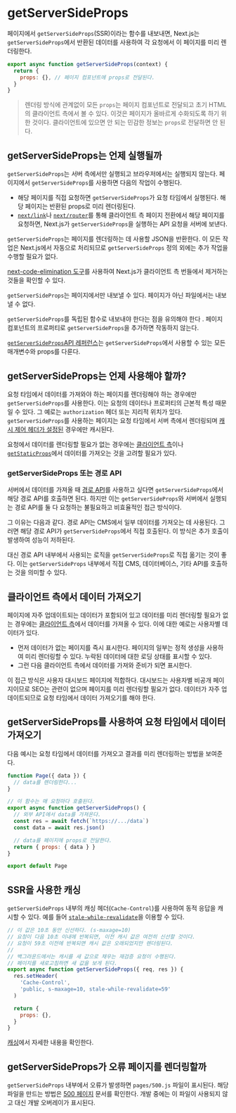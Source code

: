 # getServerSideProps

페이지에서 `getServerSideProps`(SSR)이라는 함수를 내보내면, Next.js는 `getServerSideProps`에서 반환된 데이터를 사용하여 각 요청에서 이 페이지를 미리 렌더링한다.

```jsx
export async function getServerSideProps(context) {
  return {
    props: {}, // 페이지 컴포넌트에 props로 전달된다.
  }
}
```

> 렌더링 방식에 관계없이 모든 `props`는 페이지 컴포넌트로 전달되고 초기 HTML의 클라이언트 측에서 볼 수 있다. 이것은 페이지가 올바르게 수화되도록 하기 위한 것이다. 클라이언트에 있으면 안 되는 민감한 정보는 `props`로 전달하면 안 된다.

## getServerSideProps는 언제 실행될까

`getServerSideProps`는 서버 측에서만 실행되고 브라우저에서는 실행되지 않는다. 페이지에서 `getServerSideProps`를 사용하면 다음의 작업이 수행된다.

- 해당 페이지를 직접 요청하면 `getServerSideProps`가 요청 타임에서 실행된다. 해당 페이지는 반환된 props로 미리 렌더링된다.
- [`next/link`](https://nextjs.org/docs/api-reference/next/link)나 [`next/router`](https://nextjs.org/docs/api-reference/next/router)를 통해 클라이언트 측 페이지 전환에서 해당 페이지를 요청하면, Next.js가 `getServerSideProps`을 실행하는 API 요청을 서버에 보낸다.

`getServerSideProps`는 페이지를 렌더링하는 데 사용할 JSON을 반환한다. 이 모든 작업은 Next.js에서 자동으로 처리되므로 `getServerSideProps` 정의 외에는 추가 작업을 수행할 필요가 없다.

[next-code-elimination 도구](https://next-code-elimination.vercel.app/)를 사용하여 Next.js가 클라이언트 측 번들에서 제거하는 것들을 확인할 수 있다.

`getServerSideProps`는 페이지에서만 내보낼 수 있다. 페이지가 아닌 파일에서는 내보낼 수 없다.

`getServerSideProps`를 독립된 함수로 내보내야 한다는 점을 유의해야 한다 . 페이지 컴포넌트의 프로퍼티로 `getServerSideProps`을 추가하면 작동하지 않는다.

[`getServerSideProps`API 레퍼런스](https://nextjs.org/docs/api-reference/data-fetching/get-server-side-props)는 `getServerSideProps`에서 사용할 수 있는 모든 매개변수와 props를 다룬다.

## getServerSideProps는 언제 사용해야 할까?

요청 타임에서 데이터를 가져와야 하는 페이지를 렌더링해야 하는 경우에만 `getServerSideProps`를 사용한다. 이는 요청의 데이터나 프로퍼티의 근본적 특성 때문일 수 있다. 그 예로는 `authorization` 헤더 또는 지리적 위치가 있다. `getServerSideProps`를 사용하는 페이지는 요청 타임에서 서버 측에서 렌더링되며 [캐시 제어 헤더가 설정된](https://nextjs.org/docs/going-to-production#caching) 경우에만 캐시된다.

요청에서 데이터를 렌더링할 필요가 없는 경우에는 [클라이언트 측](https://nextjs.org/docs/basic-features/data-fetching/get-server-side-props#fetching-data-on-the-client-side)이나 [`getStaticProps`](https://nextjs.org/docs/basic-features/data-fetching/get-static-props)에서 데이터를 가져오는 것을 고려할 필요가 있다.

### getServerSideProps 또는 경로 API

서버에서 데이터를 가져올 때 [경로 API](https://nextjs.org/docs/api-routes/introduction)를 사용하고 싶다면 `getServerSideProps`에서 해당 경로 API를 호출하면 된다. 하지만 이는 `getServerSideProps`와 서버에서 실행되는 경로 API를 둘 다 요청하는 불필요하고 비효율적인 접근 방식이다.

그 이유는 다음과 같다. 경로 API는 CMS에서 일부 데이터를 가져오는 데 사용된다. 그러면 해당 경로 API가 `getServerSideProps`에서 직접 호출된다. 이 방식은 추가 호출이 발생하여 성능이 저하된다.

대신 경로 API 내부에서 사용되는 로직을 `getServerSideProps`로 직접 옮기는 것이 좋다. 이는 `getServerSideProps` 내부에서 직접 CMS, 데이터베이스, 기타 API를 호출하는 것을 의미할 수 있다.

## 클라이언트 측에서 데이터 가져오기

페이지에 자주 업데이트되는 데이터가 포함되어 있고 데이터를 미리 렌더링할 필요가 없는 경우에는 [클라이언트 측](https://nextjs.org/docs/basic-features/data-fetching/client-side)에서 데이터를 가져올 수 있다. 이에 대한 예로는 사용자별 데이터가 있다.

- 먼저 데이터가 없는 페이지를 즉시 표시한다. 페이지의 일부는 정적 생성을 사용하여 미리 렌더링할 수 있다. 누락된 데이터에 대한 로딩 상태를 표시할 수 있다.
- 그런 다음 클라이언트 측에서 데이터를 가져와 준비가 되면 표시한다.

이 접근 방식은 사용자 대시보드 페이지에 적합하다. 대시보드는 사용자별 비공개 페이지이므로 SEO는 관련이 없으며 페이지를 미리 렌더링할 필요가 없다. 데이터가 자주 업데이트되므로 요청 타임에서 데이터 가져오기를 해야 한다.

## getServerSideProps를 사용하여 요청 타임에서 데이터 가져오기

다음 예시는 요청 타임에서 데이터를 가져오고 결과를 미리 렌더링하는 방법을 보여준다.

```jsx
function Page({ data }) {
  // data를 렌더링한다...
}

// 이 함수는 매 요청마다 호출된다.
export async function getServerSideProps() {
  // 외부 API에서 data를 가져온다.
  const res = await fetch(`https://.../data`)
  const data = await res.json()

  // data를 페이지에 props로 전달한다.
  return { props: { data } }
}

export default Page
```

## SSR을 사용한 캐싱

`getServerSideProps` 내부의 캐싱 헤더(`Cache-Control`)를 사용하여 동적 응답을 캐시할 수 있다. 예를 들어 [`stale-while-revalidate`](https://web.dev/stale-while-revalidate/)을 이용할 수 있다.

```jsx
// 이 값은 10초 동안 신선하다. (s-maxage=10)
// 요청이 다음 10초 이내에 반복되면, 이전 캐시 값은 여전히 신선할 것이다.
// 요청이 59초 이전에 반복되면 캐시 값은 오래되었지만 렌더링된다.
//
// 백그라운드에서는 캐시를 새 값으로 채우는 재검증 요청이 수행된다.
// 페이지를 새로고침하면 새 값을 보게 된다.
export async function getServerSideProps({ req, res }) {
  res.setHeader(
    'Cache-Control',
    'public, s-maxage=10, stale-while-revalidate=59'
  )

  return {
    props: {},
  }
}
```

[캐싱](https://nextjs.org/docs/going-to-production#caching)에서 자세한 내용을 확인한다.

## getServerSideProps가 오류 페이지를 렌더링할까

`getServerSideProps` 내부에서 오류가 발생하면 `pages/500.js` 파일이 표시된다. 해당 파일을 만드는 방법은 [500 페이지](https://nextjs.org/docs/advanced-features/custom-error-page#500-page) 문서를 확인한다. 개발 중에는 이 파일이 사용되지 않고 대신 개발 오버레이가 표시된다.